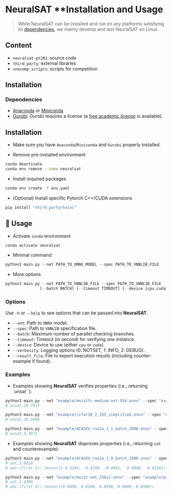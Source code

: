 # NeuralSAT **Installation and Usage

> While NeuralSAT can be installed and run on any platforms satisfying its [dependencies](#dependencies), we mainly develop and test NeuralSAT on Linux.


## Content

- ```neuralsat-pt201```: source code
- ```third_party```: external libraries
- ```vnncomp_scripts```: scripts for competition


## Installation


### Dependencies
- [Anaconda](https://www.anaconda.com/) or [Miniconda](https://docs.conda.io/en/latest/miniconda.html)
- [Gurobi](https://www.gurobi.com/): Gurobi requires a license (a [free academic license](https://www.gurobi.com/downloads/free-academic-license/) is available).

## Installation
- Make sure you have `Anaconda`/`Miniconda` and `Gurobi` properly installed.

- Remove pre-installed environment 

```bash
conda deactivate 
conda env remove --name neuralsat
```

- Install required packages 

```bash
conda env create -f env.yaml
```

- (Optional) Install specific Pytorch C++/CUDA extensions

```bash
pip install "third_party/haioc"
```


## 🚀 Usage

- Activate `conda` environment

```bash
conda activate neuralsat
```

- Minimal command

```python
python3 main.py --net PATH_TO_ONNX_MODEL --spec PATH_TO_VNNLIB_FILE
```

- More options

```python
python3 main.py --net PATH_TO_VNNLIB_FILE --spec PATH_TO_VNNLIB_FILE
               [--batch BATCH] [--timeout TIMEOUT] [--device {cpu,cuda}]
```

### Options
Use ```-h``` or ```--help``` to see options that can be passed into **NeuralSAT**. 

- `--net`: Path to `ONNX` model.
- `--spec`: Path to `VNNLIB` specification file.
- `--batch`: Maximum number of parallel checking branches.
- `--timeout`: Timeout (in second) for verifying one instance.
- `--device`: Device to use (either `cpu` or `cuda`).
- `--verbosity`: Logging options (0: NOTSET, 1: INFO, 2: DEBUG).
- `--result_file`: File to export execution results (including counter-example if found).


### Examples

- Examples showing **NeuralSAT** verifies properties (i.e., returning `unsat``):

```python
python3 main.py --net "example/mnistfc-medium-net-554.onnx" --spec "example/test.vnnlib"
# unsat,29.7011
```

```python
python3 main.py --net "example/cifar10_2_255_simplified.onnx" --spec "example/cifar10_spec_idx_4_eps_0.00784_n1.vnnlib"
# unsat,20.0496
```

```python
python3 main.py --net "example/ACASXU_run2a_1_1_batch_2000.onnx" --spec "example/prop_6.vnnlib"
# unsat,4.3972
```


- Examples showing **NeuralSAT** disproves properties (i.e., returning `sat` and counterexample):

```python
python3 main.py --net "example/ACASXU_run2a_1_9_batch_2000.onnx" --spec "example/prop_7.vnnlib"
# sat,3.6618
# adv (first 5): tensor([-0.3284, -0.4299, -0.4991,  0.0000,  0.0156])
```

```python
python3 main.py --net "example/mnist-net_256x2.onnx" --spec "example/prop_1_0.05.vnnlib"
# sat,1.4306
# adv (first 5): tensor([0.0000, 0.0500, 0.0500, 0.0000, 0.0500])
```


